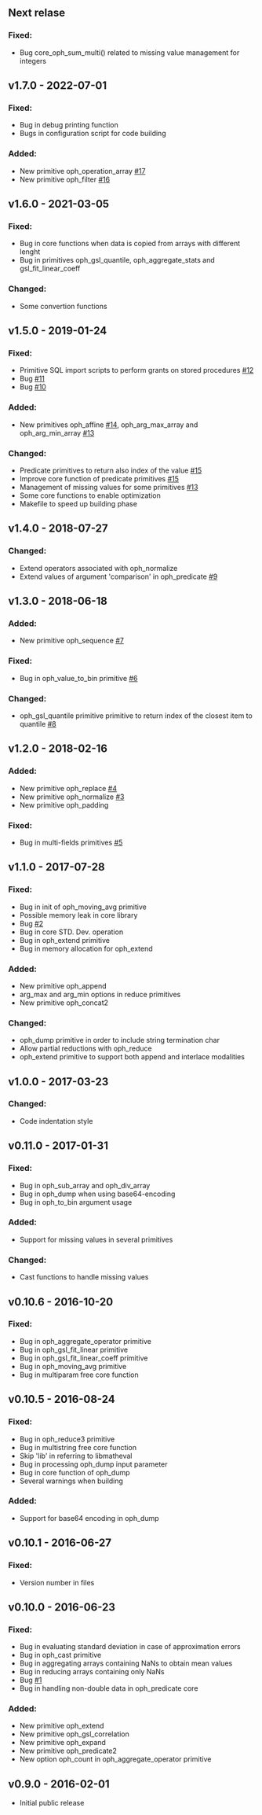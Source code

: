 
## Next relase

### Fixed:

- Bug core_oph_sum_multi() related to missing value management for integers

## v1.7.0 - 2022-07-01

### Fixed:

- Bug in debug printing function
- Bugs in configuration script for code building

### Added:

- New primitive oph_operation_array [#17](https://github.com/OphidiaBigData/ophidia-primitives/pull/17)
- New primitive oph_filter [#16](https://github.com/OphidiaBigData/ophidia-primitives/pull/16)

## v1.6.0 - 2021-03-05

### Fixed:

- Bug in core functions when data is copied from arrays with different lenght
- Bug in primitives oph_gsl_quantile, oph_aggregate_stats and gsl_fit_linear_coeff

### Changed:

- Some convertion functions

## v1.5.0 - 2019-01-24

### Fixed:

- Primitive SQL import scripts to perform grants on stored procedures [#12](https://github.com/OphidiaBigData/ophidia-primitives/pull/12)
- Bug [#11](https://github.com/OphidiaBigData/ophidia-primitives/issues/11)
- Bug [#10](https://github.com/OphidiaBigData/ophidia-primitives/issues/10)

### Added:

- New primitives oph_affine [#14](https://github.com/OphidiaBigData/ophidia-primitives/pull/14), oph_arg_max_array and oph_arg_min_array [#13](https://github.com/OphidiaBigData/ophidia-primitives/pull/13)

### Changed:

- Predicate primitives to return also index of the value [#15](https://github.com/OphidiaBigData/ophidia-primitives/pull/15)
- Improve core function of predicate primitives [#15](https://github.com/OphidiaBigData/ophidia-primitives/pull/15)
- Management of missing values for some primitives [#13](https://github.com/OphidiaBigData/ophidia-primitives/pull/13)
- Some core functions to enable optimization
- Makefile to speed up building phase

## v1.4.0 - 2018-07-27

### Changed:

- Extend operators associated with oph_normalize
- Extend values of argument 'comparison' in oph_predicate [#9](https://github.com/OphidiaBigData/ophidia-primitives/pull/9)

## v1.3.0 - 2018-06-18

### Added:

- New primitive oph_sequence [#7](https://github.com/OphidiaBigData/ophidia-primitives/pull/7)

### Fixed:

- Bug in oph_value_to_bin primitive [#6](https://github.com/OphidiaBigData/ophidia-primitives/issues/6)

### Changed:

- oph_gsl_quantile primitive primitive to return index of the closest item to quantile [#8](https://github.com/OphidiaBigData/ophidia-primitives/pull/8)

## v1.2.0 - 2018-02-16

### Added:

- New primitive oph_replace [#4](https://github.com/OphidiaBigData/ophidia-primitives/pull/4)
- New primitive oph_normalize [#3](https://github.com/OphidiaBigData/ophidia-primitives/pull/3)
- New primitive oph_padding

### Fixed:

- Bug in multi-fields primitives [#5](https://github.com/OphidiaBigData/ophidia-primitives/pull/5)

## v1.1.0 - 2017-07-28

### Fixed:

- Bug in init of oph_moving_avg primitive
- Possible memory leak in core library
- Bug [#2](https://github.com/OphidiaBigData/ophidia-primitives/issues/2)
- Bug in core STD. Dev. operation 
- Bug in oph_extend primitive
- Bug in memory allocation for oph_extend

### Added:

- New primitive oph_append
- arg_max and arg_min options in reduce primitives
- New primitive oph_concat2

### Changed:

- oph_dump primitive in order to include string termination char
- Allow partial reductions with oph_reduce
- oph_extend primitive to support both append and interlace modalities

## v1.0.0 - 2017-03-23

### Changed:

- Code indentation style

## v0.11.0 - 2017-01-31

### Fixed:

- Bug in oph_sub_array and oph_div_array
- Bug in oph_dump when using base64-encoding
- Bug in oph_to_bin argument usage

### Added:

- Support for missing values in several primitives

### Changed:

- Cast functions to handle missing values

## v0.10.6 - 2016-10-20

### Fixed:

- Bug in oph_aggregate_operator primitive
- Bug in oph_gsl_fit_linear primitive
- Bug in oph_gsl_fit_linear_coeff primitive
- Bug in oph_moving_avg primitive
- Bug in multiparam free core function

## v0.10.5 - 2016-08-24

### Fixed:

- Bug in oph_reduce3 primitive
- Bug in multistring free core function
- Skip 'lib' in referring to libmatheval
- Bug in processing oph_dump input parameter
- Bug in core function of oph_dump
- Several warnings when building

### Added:

- Support for base64 encoding in oph_dump

## v0.10.1 - 2016-06-27

### Fixed:
 
- Version number in files

## v0.10.0 - 2016-06-23

### Fixed:

- Bug in evaluating standard deviation in case of approximation errors
- Bug in oph_cast primitive
- Bug in aggregating arrays containing NaNs to obtain mean values
- Bug in reducing arrays containing only NaNs
- Bug [\#1](https://github.com/OphidiaBigData/ophidia-primitives/issues/1)
- Bug in handling non-double data in oph_predicate core

### Added:

- New primitive oph_extend
- New primitive oph_gsl_correlation
- New primitive oph_expand
- New primitive oph_predicate2
- New option oph_count in oph_aggregate_operator primitive

## v0.9.0 - 2016-02-01

- Initial public release
